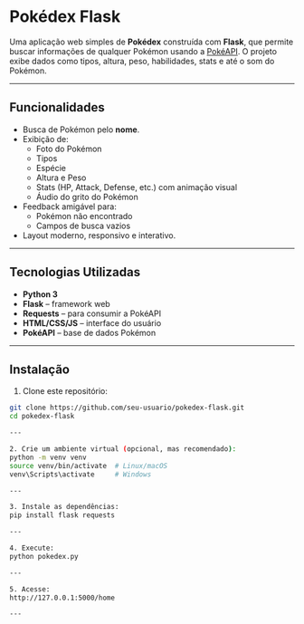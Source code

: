 # Pokédex Flask

Uma aplicação web simples de **Pokédex** construída com **Flask**, que permite buscar informações de qualquer Pokémon usando a [PokéAPI](https://pokeapi.co/). O projeto exibe dados como tipos, altura, peso, habilidades, stats e até o som do Pokémon.

---

## Funcionalidades

- Busca de Pokémon pelo **nome**.
- Exibição de:
  - Foto do Pokémon
  - Tipos
  - Espécie
  - Altura e Peso
  - Stats (HP, Attack, Defense, etc.) com animação visual
  - Áudio do grito do Pokémon
- Feedback amigável para:
  - Pokémon não encontrado
  - Campos de busca vazios
- Layout moderno, responsivo e interativo.

---

## Tecnologias Utilizadas

- **Python 3**
- **Flask** – framework web
- **Requests** – para consumir a PokéAPI
- **HTML/CSS/JS** – interface do usuário
- **PokéAPI** – base de dados Pokémon

---

## Instalação

1. Clone este repositório:

```bash
git clone https://github.com/seu-usuario/pokedex-flask.git
cd pokedex-flask

---

2. Crie um ambiente virtual (opcional, mas recomendado):
python -m venv venv
source venv/bin/activate  # Linux/macOS
venv\Scripts\activate     # Windows

---

3. Instale as dependências:
pip install flask requests

---

4. Execute:
python pokedex.py

---

5. Acesse:
http://127.0.0.1:5000/home

---

